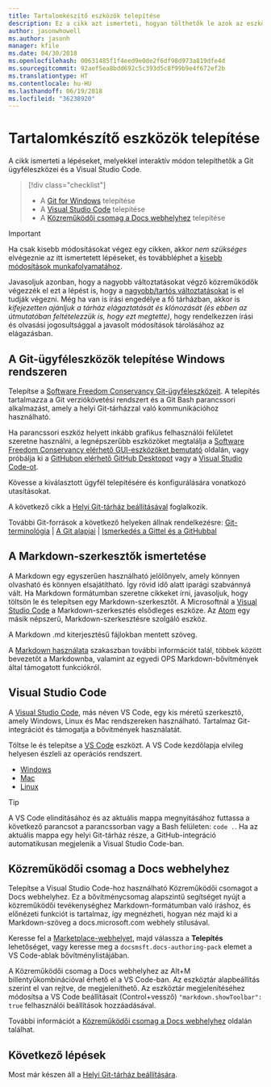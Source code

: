 ```yaml
---
title: Tartalomkészítő eszközök telepítése
description: Ez a cikk azt ismerteti, hogyan tölthetők le azok az eszközök, amelyek a Git használatához és a Markdown-fájlok szerkesztéséhez szükségesek.
author: jasonwhowell
ms.author: jasonh
manager: kfile
ms.date: 04/30/2018
ms.openlocfilehash: 00631485f1f4eed9e0de2f6df98d973a819dfe4d
ms.sourcegitcommit: 92aef5ea8bdd692c5c393d5c8f99b9e4f672ef2b
ms.translationtype: HT
ms.contentlocale: hu-HU
ms.lasthandoff: 06/19/2018
ms.locfileid: "36238920"
---
```

# <a name="install-content-authoring-tools"></a>Tartalomkészítő eszközök telepítése

A cikk ismerteti a lépéseket, melyekkel interaktív módon telepíthetők a Git ügyféleszközei és a Visual Studio Code.
> [!div class="checklist"]
> * A [Git for Windows](https://git-scm.com/download/win) telepítése
> * A [Visual Studio Code](https://code.visualstudio.com/) telepítése
> * A [Közreműködői csomag a Docs webhelyhez](https://marketplace.visualstudio.com/items?itemName=docsmsft.docs-authoring-pack) telepítése

>[!IMPORTANT]
> Ha csak kisebb módosításokat végez egy cikken, akkor *nem szükséges* elvégeznie az itt ismertetett lépéseket, és továbbléphet a [kisebb módosítások munkafolyamatához](index.md#quick-edits-to-existing-documents).
>
> Javasoljuk azonban, hogy a nagyobb változtatásokat végző közreműködők végezzék el ezt a lépést is, hogy a [nagyobb/tartós változtatásokat](how-to-write-workflows-major.md) is el tudják végezni. Még ha van is írási engedélye a fő tárházban, akkor is *kifejezetten ajánljuk a tárház elágaztatását és klónozását (és ebben az útmutatóban feltételezzük is, hogy ezt megtette)*, hogy rendelkezzen írási és olvasási jogosultsággal a javasolt módosítások tárolásához az elágazásban.

## <a name="install-git-client-tools-on-windows"></a>A Git-ügyféleszközök telepítése Windows rendszeren

 Telepítse a [Software Freedom Conservancy Git-ügyféleszközeit](https://git-scm.com/download/). A telepítés tartalmazza a Git verziókövetési rendszert és a Git Bash parancssori alkalmazást, amely a helyi Git-tárházzal való kommunikációhoz használható.

Ha parancssori eszköz helyett inkább grafikus felhasználói felületet szeretne használni, a legnépszerűbb eszközöket megtalálja a [Software Freedom Conservancy elérhető GUI-eszközöket bemutató](https://git-scm.com/downloads/guis) oldalán, vagy próbálja ki a [GitHubon elérhető GitHub Desktopot](https://desktop.github.com/) vagy a [Visual Studio Code-ot](https://www.visualstudio.com/products/code-vs.aspx).

Kövesse a kiválasztott ügyfél telepítésére és konfigurálására vonatkozó utasításokat.

A következő cikk a [Helyi Git-tárház beállításával](get-started-setup-local.md) foglalkozik.

   További Git-források a következő helyeken állnak rendelkezésre: [Git-terminológia](https://help.github.com/articles/github-glossary) | [A Git alapjai](https://git-scm.com/book/en/v2/Getting-Started-Git-Basics) | [Ismerkedés a Gittel és a GitHubbal](https://help.github.com/articles/good-resources-for-learning-git-and-github/)

## <a name="understand-markdown-editors"></a>A Markdown-szerkesztők ismertetése

A Markdown egy egyszerűen használható jelölőnyelv, amely könnyen olvasható és könnyen elsajátítható. Így rövid idő alatt iparági szabvánnyá vált. Ha Markdown formátumban szeretne cikkeket írni, javasoljuk, hogy töltsön le és telepítsen egy Markdown-szerkesztőt.  A Microsoftnál a [Visual Studio Code](https://code.visualstudio.com/) a Markdown-szerkesztés elsődleges eszköze. Az [Atom](https://atom.io) egy másik népszerű, Markdown-szerkesztésre szolgáló eszköz.

A Markdown .md kiterjesztésű fájlokban mentett szöveg.

A [Markdown használata](how-to-write-use-markdown.md) szakaszban további információt talál, többek között bevezetőt a Markdownba, valamint az egyedi OPS Markdown-bővítmények által támogatott funkciókról.

## <a name="visual-studio-code"></a>Visual Studio Code

A [Visual Studio Code](https://code.visualstudio.com/), más néven VS Code, egy kis méretű szerkesztő, amely Windows, Linux és Mac rendszereken használható. Tartalmaz Git-integrációt és támogatja a bővítmények használatát.

Töltse le és telepítse a [VS Code](https://code.visualstudio.com/) eszközt. A VS Code kezdőlapja elvileg helyesen észleli az operációs rendszert.

- [Windows](https://code.visualstudio.com/docs/setup/windows)
- [Mac](https://code.visualstudio.com/docs/setup/mac)
- [Linux](https://code.visualstudio.com/docs/setup/linux)

> [!TIP]
> A VS Code elindításához és az aktuális mappa megnyitásához futtassa a következő parancsot a parancssorban vagy a Bash felületen: `code .`. Ha az aktuális mappa egy helyi Git-tárház része, a GitHub-integráció automatikusan megjelenik a Visual Studio Code-ban.

## <a name="docs-authoring-pack"></a>Közreműködői csomag a Docs webhelyhez
Telepítse a Visual Studio Code-hoz használható Közreműködői csomagot a Docs webhelyhez. Ez a bővítménycsomag alapszintű segítséget nyújt a közreműködői tevékenységhez Markdown-formátumban való íráshoz, és előnézeti funkciót is tartalmaz, így megnézheti, hogyan néz majd ki a Markdown-szöveg a docs.microsoft.com webhely stílusával.

   Keresse fel a [Marketplace-webhelyet](https://marketplace.visualstudio.com/items?itemName=docsmsft.docs-authoring-pack), majd válassza a **Telepítés** lehetőséget, vagy keresse meg a `docsmsft.docs-authoring-pack` elemet a VS Code-ablak bővítménylistájában. 

   A Közreműködői csomag a Docs webhelyhez az Alt+M billentyűkombinációval érhető el a VS Code-ban. Az eszköztár alapbeállítás szerint el van rejtve, de megjeleníthető. Az eszköztár megjelenítéséhez módosítsa a VS Code beállításait (Control+vessző) `"markdown.showToolbar": true` felhasználói beállítások hozzáadásával.

   További információt a [Közreműködői csomag a Docs webhelyhez](how-to-write-docs-auth-pack.md) oldalán találhat.


## <a name="next-steps"></a>Következő lépések

Most már készen áll a [Helyi Git-tárház beállítására](get-started-setup-local.md).
